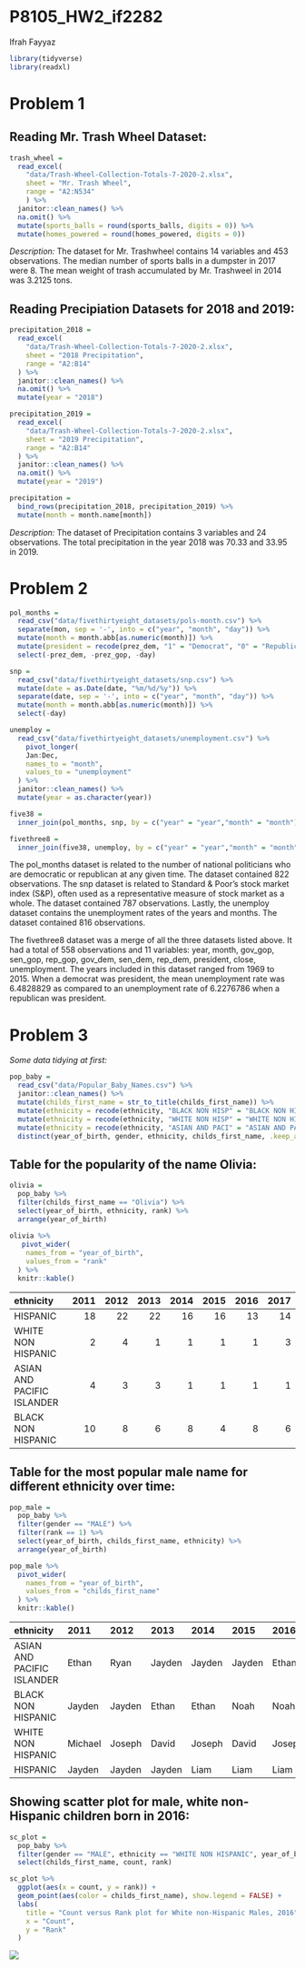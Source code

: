 P8105\_HW2\_if2282
================
Ifrah Fayyaz

``` r
library(tidyverse)
library(readxl)
```

# Problem 1

## Reading Mr. Trash Wheel Dataset:

``` r
trash_wheel = 
  read_excel(
    "data/Trash-Wheel-Collection-Totals-7-2020-2.xlsx",
    sheet = "Mr. Trash Wheel",
    range = "A2:N534"
    ) %>%
  janitor::clean_names() %>%
  na.omit() %>%
  mutate(sports_balls = round(sports_balls, digits = 0)) %>%
  mutate(homes_powered = round(homes_powered, digits = 0))
```

*Description:* The dataset for Mr. Trashwheel contains 14 variables and
453 observations. The median number of sports balls in a dumpster in
2017 were 8. The mean weight of trash accumulated by Mr. Trashweel in
2014 was 3.2125 tons.

## Reading Precipiation Datasets for 2018 and 2019:

``` r
precipitation_2018 = 
  read_excel(
    "data/Trash-Wheel-Collection-Totals-7-2020-2.xlsx",
    sheet = "2018 Precipitation",
    range = "A2:B14"
  ) %>%
  janitor::clean_names() %>%
  na.omit() %>%
  mutate(year = "2018")

precipitation_2019 = 
  read_excel(
    "data/Trash-Wheel-Collection-Totals-7-2020-2.xlsx",
    sheet = "2019 Precipitation",
    range = "A2:B14"
  ) %>%
  janitor::clean_names() %>%
  na.omit() %>%
  mutate(year = "2019")

precipitation =
  bind_rows(precipitation_2018, precipitation_2019) %>%
  mutate(month = month.name[month])
```

*Description:* The dataset of Precipitation contains 3 variables and 24
observations. The total precipitation in the year 2018 was 70.33 and
33.95 in 2019.

# Problem 2

``` r
pol_months = 
  read_csv("data/fivethirtyeight_datasets/pols-month.csv") %>%
  separate(mon, sep = '-', into = c("year", "month", "day")) %>%
  mutate(month = month.abb[as.numeric(month)]) %>%
  mutate(president = recode(prez_dem, "1" = "Democrat", "0" = "Republican")) %>%
  select(-prez_dem, -prez_gop, -day)

snp = 
  read_csv("data/fivethirtyeight_datasets/snp.csv") %>% 
  mutate(date = as.Date(date, "%m/%d/%y")) %>%
  separate(date, sep = '-', into = c("year", "month", "day")) %>%
  mutate(month = month.abb[as.numeric(month)]) %>%
  select(-day)

unemploy = 
  read_csv("data/fivethirtyeight_datasets/unemployment.csv") %>%
    pivot_longer(
    Jan:Dec,
    names_to = "month",
    values_to = "unemployment"
  ) %>%
  janitor::clean_names() %>%
  mutate(year = as.character(year))

five38 =
  inner_join(pol_months, snp, by = c("year" = "year","month" = "month")) 

fivethree8 = 
  inner_join(five38, unemploy, by = c("year" = "year","month" = "month"))
```

The pol\_months dataset is related to the number of national politicians
who are democratic or republican at any given time. The dataset
contained 822 observations. The snp dataset is related to Standard &
Poor’s stock market index (S&P), often used as a representative measure
of stock market as a whole. The dataset contained 787 observations.
Lastly, the unemploy dataset contains the unemployment rates of the
years and months. The dataset contained 816 observations.

The fivethree8 dataset was a merge of all the three datasets listed
above. It had a total of 558 observations and 11 variables: year, month,
gov\_gop, sen\_gop, rep\_gop, gov\_dem, sen\_dem, rep\_dem, president,
close, unemployment. The years included in this dataset ranged from 1969
to 2015. When a democrat was president, the mean unemployment rate was
6.4828829 as compared to an unemployment rate of 6.2276786 when a
republican was president.

# Problem 3

*Some data tidying at first:*

``` r
pop_baby =
  read_csv("data/Popular_Baby_Names.csv") %>%
  janitor::clean_names() %>%
  mutate(childs_first_name = str_to_title(childs_first_name)) %>%
  mutate(ethnicity = recode(ethnicity, "BLACK NON HISP" = "BLACK NON HISPANIC")) %>%
  mutate(ethnicity = recode(ethnicity, "WHITE NON HISP" = "WHITE NON HISPANIC")) %>%
  mutate(ethnicity = recode(ethnicity, "ASIAN AND PACI" = "ASIAN AND PACIFIC ISLANDER")) %>%
  distinct(year_of_birth, gender, ethnicity, childs_first_name, .keep_all = TRUE)
```

## Table for the popularity of the name Olivia:

``` r
olivia = 
  pop_baby %>%
  filter(childs_first_name == "Olivia") %>%
  select(year_of_birth, ethnicity, rank) %>%
  arrange(year_of_birth)
 
olivia %>%  
   pivot_wider(
    names_from = "year_of_birth",
    values_from = "rank"
  ) %>%
  knitr::kable()
```

| ethnicity                  | 2011 | 2012 | 2013 | 2014 | 2015 | 2016 | 2017 |
|:---------------------------|-----:|-----:|-----:|-----:|-----:|-----:|-----:|
| HISPANIC                   |   18 |   22 |   22 |   16 |   16 |   13 |   14 |
| WHITE NON HISPANIC         |    2 |    4 |    1 |    1 |    1 |    1 |    3 |
| ASIAN AND PACIFIC ISLANDER |    4 |    3 |    3 |    1 |    1 |    1 |    1 |
| BLACK NON HISPANIC         |   10 |    8 |    6 |    8 |    4 |    8 |    6 |

## Table for the most popular male name for different ethnicity over time:

``` r
pop_male = 
  pop_baby %>%
  filter(gender == "MALE") %>%
  filter(rank == 1) %>%
  select(year_of_birth, childs_first_name, ethnicity) %>%
  arrange(year_of_birth)

pop_male %>%
  pivot_wider(
    names_from = "year_of_birth",
    values_from = "childs_first_name"
  ) %>%
  knitr::kable()
```

| ethnicity                  | 2011    | 2012   | 2013   | 2014   | 2015   | 2016   | 2017     |
|:---------------------------|:--------|:-------|:-------|:-------|:-------|:-------|:---------|
| ASIAN AND PACIFIC ISLANDER | Ethan   | Ryan   | Jayden | Jayden | Jayden | Ethan  | Muhammad |
| BLACK NON HISPANIC         | Jayden  | Jayden | Ethan  | Ethan  | Noah   | Noah   | Noah     |
| WHITE NON HISPANIC         | Michael | Joseph | David  | Joseph | David  | Joseph | David    |
| HISPANIC                   | Jayden  | Jayden | Jayden | Liam   | Liam   | Liam   | Liam     |

## Showing scatter plot for male, white non-Hispanic children born in 2016:

``` r
sc_plot = 
  pop_baby %>%
  filter(gender == "MALE", ethnicity == "WHITE NON HISPANIC", year_of_birth == 2016) %>%
  select(childs_first_name, count, rank) 

sc_plot %>%
  ggplot(aes(x = count, y = rank)) +
  geom_point(aes(color = childs_first_name), show.legend = FALSE) + 
  labs(
    title = "Count versus Rank plot for White non-Hispanic Males, 2016",
    x = "Count",
    y = "Rank"
  ) 
```

![](hw2_if2282_files/figure-gfm/unnamed-chunk-8-1.png)<!-- -->
